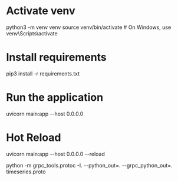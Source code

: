 # Activate venv

python3 -m venv venv
source venv/bin/activate # On Windows, use venv\Scripts\activate

# Install requirements

pip3 install -r requirements.txt

# Run the application

uvicorn main:app --host 0.0.0.0

# Hot Reload

uvicorn main:app --host 0.0.0.0 --reload

python -m grpc_tools.protoc -I. --python_out=. --grpc_python_out=. timeseries.proto
